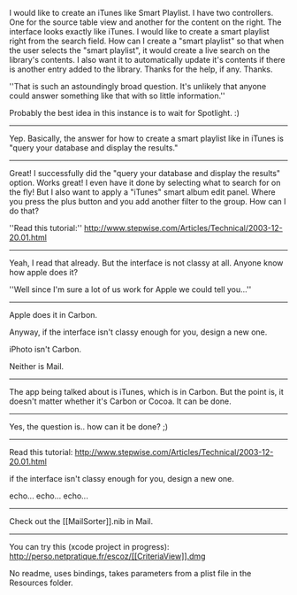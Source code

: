 I would like to create an iTunes like Smart Playlist.  I have two controllers.  One for the source table view and another for the content on the right.  The interface looks exactly like iTunes.  I would like to create a smart playlist right from the search field.  How can I create a "smart playlist" so that when the user selects the "smart playlist", it would create a live search on the library's contents.  I also want it to automatically update it's contents if there is another entry added to the library.  Thanks for the help, if any.  Thanks.

''That is such an astoundingly broad question. It's unlikely that anyone could answer something like that with so little information.''

Probably the best idea in this instance is to wait for Spotlight. :)

----

Yep. Basically, the answer for how to create a smart playlist like in iTunes is "query your database and display the results."

----

Great! I successfully did the "query your database and display the results" option.  Works great!  I even have it done by selecting what to search for on the fly!  But I also want to apply a "iTunes" smart album edit panel.  Where you press the plus button and you add another filter to the group.  How can I do that?

''Read this tutorial:'' http://www.stepwise.com/Articles/Technical/2003-12-20.01.html

----

Yeah, I read that already.  But the interface is not classy at all.  Anyone know how apple does it?

''Well since I'm sure a lot of us work for Apple we could tell you...''

----

Apple does it in Carbon.

Anyway, if the interface isn't classy enough for you, design a new one.

iPhoto isn't Carbon.

Neither is Mail.

----

The app being talked about is iTunes, which is in Carbon. But the point is, it doesn't matter whether it's Carbon or Cocoa. It can be done.

----

Yes, the question is.. how can it be done? ;)

----

Read this tutorial: http://www.stepwise.com/Articles/Technical/2003-12-20.01.html

if the interface isn't classy enough for you, design a new one.

echo... echo... echo...

----

Check out the [[MailSorter]].nib in Mail.

----

You can try this  (xcode project in progress): http://perso.netpratique.fr/escoz/[[CriteriaView]].dmg

No readme, uses bindings, takes parameters from a plist file in the Resources folder.